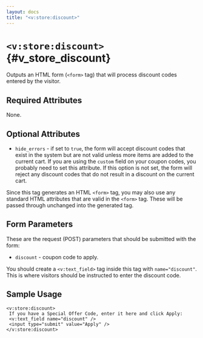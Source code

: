 ```yaml
---
layout: docs
title: "<v:store:discount>"
---
```


# `<v:store:discount>`{#v_store_discount}

Outputs an HTML form (`<form>` tag) that will process discount codes
entered by the visitor.

## Required Attributes

None.

## Optional Attributes

-   `hide_errors` - if set to `true`, the form will accept discount
    codes that exist in the system but are not valid unless more items
    are added to the current cart. If you are using the `custom` field
    on your coupon codes, you probably need to set this attribute. If
    this option is not set, the form will reject any discount codes that
    do not result in a discount on the current cart.

Since this tag generates an HTML `<form>` tag, you may also use any
standard HTML attributes that are valid in the `<form>` tag. These will
be passed through unchanged into the generated tag.

## Form Parameters

These are the request (POST) parameters that should be submitted with
the form:

-   `discount` - coupon code to apply.

You should create a `<v:text_field>` tag inside this tag with
`name="discount"`. This is where visitors should be instructed to enter
the discount code.

## Sample Usage

    <v:store:discount>
     If you have a Special Offer Code, enter it here and click Apply:
     <v:text_field name="discount" />
     <input type="submit" value="Apply" />
    </v:store:discount>
